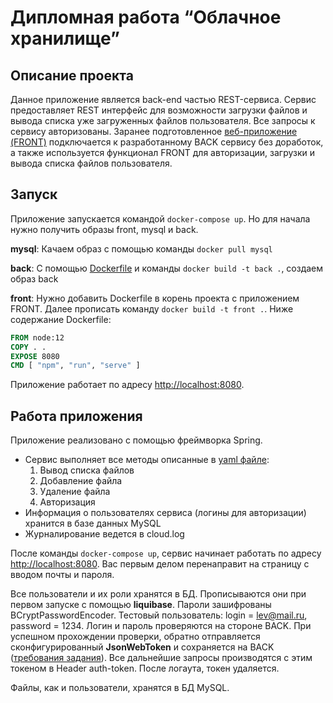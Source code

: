 # Дипломная работа “Облачное хранилище”

## Описание проекта

Данное приложение является back-end частью REST-сервиса. Сервис предоставляет REST интерфейс для 
возможности
загрузки файлов и вывода списка уже загруженных файлов пользователя. Все запросы к сервису
авторизованы. Заранее подготовленное 
[веб-приложение (FRONT)](https://github.com/netology-code/jd-homeworks/tree/master/diploma/netology-diplom-frontend) подключается к
разработанному BACK сервису без доработок, а также используется функционал FRONT для авторизации, 
загрузки и вывода списка файлов пользователя.

## Запуск

Приложение запускается командой `docker-compose up`. Но для начала нужно получить образы 
front, mysql и back.

**mysql**: Качаем образ с помощью команды `docker pull mysql`

**back**: С помощью [Dockerfile](Dockerfile) и команды `docker build -t back .`, создаем образ 
back

**front**: Нужно добавить Dockerfile в корень проекта с приложением FRONT. Далее прописать команду 
`docker build -t front .`. Ниже содержание Dockerfile:
```Dockerfile
FROM node:12
COPY . .
EXPOSE 8080
CMD [ "npm", "run", "serve" ]
```
Приложение работает по адресу [http://localhost:8080](http://localhost:8080).

## Работа приложения

Приложение реализовано с помощью фреймворка Spring. 

- Сервис выполняет все методы описанные в
[yaml файле](https://github.com/netology-code/jd-homeworks/blob/master/diploma/CloudServiceSpecification.yaml):
  1. Вывод списка файлов
  2. Добавление файла
  3. Удаление файла
  4. Авторизация
- Информация о пользователях сервиса (логины для авторизации) хранится в базе данных MySQL
- Журналирование ведется в cloud.log

После команды `docker-compose up`, сервис начинает работать по адресу 
[http://localhost:8080](http://localhost:8080). Вас первым делом перенаправит на страницу с вводом 
почты и пароля.

Все пользователи и их роли хранятся в БД. Прописываются они при первом запуске с помощью 
**liquibase**. Пароли зашифрованы BCryptPasswordEncoder. Тестовый пользователь: 
login = lev@mail.ru, password = 1234. Логин и пароль проверяются на стороне BACK. При успешном 
прохождении проверки, обратно отправляется сконфигурированный **JsonWebToken** и сохраняется на 
BACK 
([требования задания](https://github.com/netology-code/jd-homeworks/blob/master/diploma/cloudservice.md)). 
Все дальнейшие запросы производятся с этим токеном в Header auth-token. После логаута, токен 
удаляется.

Файлы, как и пользователи, хранятся в БД MySQL. 